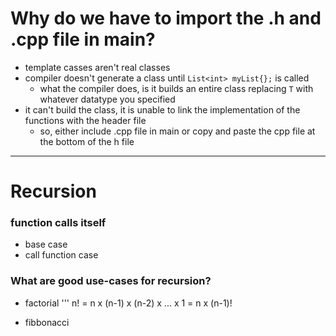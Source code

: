 # Why do we have to import the .h and .cpp file in main?
  
  - template casses aren't real classes
  - compiler doesn't generate a class until `List<int> myList{};` is called
  	- what the compiler does, is it builds an entire class replacing `T` with whatever datatype you specified
  - it can't build the class, it is unable to link the implementation of the functions with the header file
  	- so, either include .cpp file in main or copy and paste the cpp file at the bottom of the h file
  
---
# Recursion

### function calls itself
  - base case
  - call function case

### What are good use-cases for recursion?
  - factorial
      '''
      n! = n x (n-1) x (n-2) x ... x 1
         = n x (n-1)!
         
  - fibbonacci
